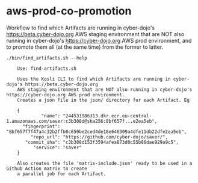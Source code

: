 # aws-prod-co-promotion

Workflow to find which Artifacts are running in cyber-dojo's https://beta.cyber-dojo.org AWS staging environment
that are NOT also running in cyber-dojo's https://cyber-dojo.org AWS prod environment, and to promote them
all (at the same time) from the former to latter.

```shell
./bin/find_artifacts.sh --help
```

```
    Use: find-artifacts.sh

    Uses the Kosli CLI to find which Artifacts are running in cyber-dojo's https://beta.cyber-dojo.org
    AWS staging environment that are NOT also running in cyber-dojo's https://cyber-dojo.org AWS prod environment.
    Creates a json file in the json/ directory for each Artifact. Eg

    {
             "name": "244531986313.dkr.ecr.eu-central-1.amazonaws.com/saver:c3b308d@sha256:8bf657f...e2ea5eb",
      "fingerprint": "8bf657f7f47a4c32b2ffb0c650be2ced4de18e646309a4dfe11db22dfe2ea5eb",
         "repo_url": "https://github.com/cyber-dojo/saver/",
       "commit_sha": "c3b308d153f3594afea873d0c55b86dae929a9c5",
          "service": "saver"
    }

    Also creates the file 'matrix-include.json' ready to be used in a Github Action matrix to create
    a parallel job for each Artifact.
```